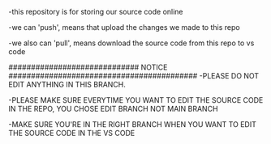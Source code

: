 -this repository is for storing our source code online

-we can 'push', means that upload the changes we made to this repo

-we also can 'pull', means download the source code from this repo to vs code

############################# NOTICE ##########################################
-PLEASE DO NOT EDIT ANYTHING IN THIS BRANCH. 

-PLEASE MAKE SURE EVERYTIME YOU WANT TO EDIT THE SOURCE CODE IN THE REPO, YOU CHOSE EDIT BRANCH NOT MAIN BRANCH

-MAKE SURE YOU'RE IN THE RIGHT BRANCH WHEN YOU WANT TO EDIT THE SOURCE CODE IN THE VS CODE